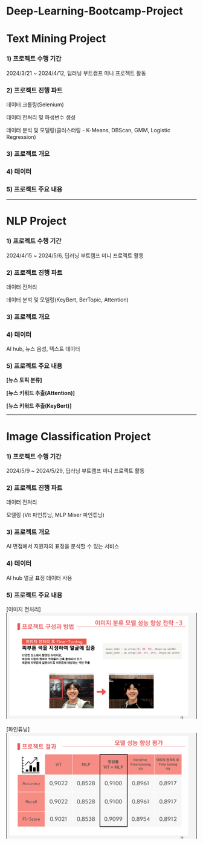 # Deep-Learning-Bootcamp-Project


# Text Mining Project

### 1) 프로젝트 수행 기간
2024/3/21 ~ 2024/4/12, 딥러닝 부트캠프 미니 프로젝트 활동

### 2) 프로젝트 진행 파트 
데이터 크롤링(Selenium)

데이터 전처리 및 파생변수 생성 

데이터 분석 및 모델링(클러스터링 - K-Means, DBScan, GMM, Logistic Regression)

### 3) 프로젝트 개요


### 4) 데이터


### 5) 프로젝트 주요 내용





---- 
# NLP Project

### 1) 프로젝트 수행 기간 
2024/4/15 ~ 2024/5/6, 딥러닝 부트캠프 미니 프로젝트 활동 


### 2) 프로젝트 진행 파트
데이터 전처리 

데이터 분석 및 모델링(KeyBert, BerTopic, Attention)

### 3) 프로젝트 개요


### 4) 데이터
AI hub, 뉴스 음성, 텍스트 데이터

### 5) 프로젝트 주요 내용
**[뉴스 토픽 분류]**


**[뉴스 키워드 추출(Attention)]**

**[뉴스 키워드 추출(KeyBert)]**






---

# Image Classification Project


### 1) 프로젝트 수행 기간
2024/5/9 ~ 2024/5/29, 딥러닝 부트캠프 미니 프로젝트 활동


### 2) 프로젝트 진행 파트 
데이터 전처리 

모델링 (Vit 파인튜닝, MLP Mixer 파인튜닝)


### 3) 프로젝트 개요
AI 면접에서 지원자의 표정을 분석할 수 있는 서비스

### 4) 데이터
AI hub 얼굴 표정 데이터 사용

### 5) 프로젝트 주요 내용
[이미지 전처리]
![image](img/image_data.png)

[파인튜닝]
![image](img/fine_tuning_score.png)


